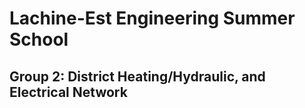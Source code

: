 # Lachine-Est Engineering Summer School

## Group 2: District Heating/Hydraulic, and Electrical Network
